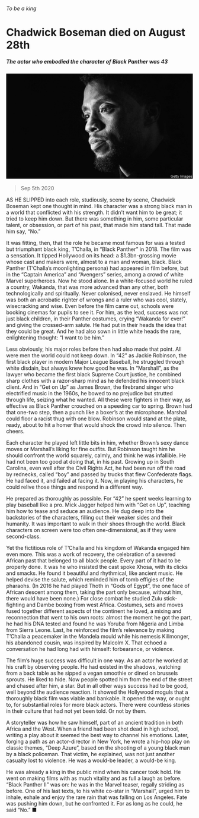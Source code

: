 ###### To be a king

# Chadwick Boseman died on August 28th 

##### The actor who embodied the character of Black Panther was 43 

![image](images/20200905_OBP002_0.jpg) 

> Sep 5th 2020 

AS HE SLIPPED into each role, studiously, scene by scene, Chadwick Boseman kept one thought in mind. His character was a strong black man in a world that conflicted with his strength. It didn’t want him to be great; it tried to keep him down. But there was something in him, some particular talent, or obsession, or part of his past, that made him stand tall. That made him say, “No.”

It was fitting, then, that the role he became most famous for was a tested but triumphant black king, T’Challa, in “Black Panther” in 2018. The film was a sensation. It tipped Hollywood on its head: a $1.3bn-grossing movie whose cast and makers were, almost to a man and woman, black. Black Panther (T’Challa’s moonlighting persona) had appeared in film before, but in the “Captain America” and “Avengers” series, among a crowd of white Marvel superheroes. Now he stood alone. In a white-focused world he ruled a country, Wakanda, that was more advanced than any other, both technologically and spiritually. Never colonised, never enslaved. He himself was both an acrobatic righter of wrongs and a ruler who was cool, stately, wisecracking and wise. Even before the film came out, schools were booking cinemas for pupils to see it. For him, as the lead, success was not just black children, in their Panther costumes, crying “Wakanda for ever!” and giving the crossed-arm salute. He had put in their heads the idea that they could be great. And he had also sown in little white heads the rare, enlightening thought: “I want to be him.”


Less obviously, his major roles before then had also made that point. All were men the world could not keep down. In “42” as Jackie Robinson, the first black player in modern Major League Baseball, he struggled through white disdain, but always knew how good he was. In “Marshall”, as the lawyer who became the first black Supreme Court justice, he combined sharp clothes with a razor-sharp mind as he defended his innocent black client. And in “Get on Up” as James Brown, the firebrand singer who electrified music in the 1960s, he bowed to no prejudice but strutted through life, seizing what he wanted. All these were fighters in their way, as effective as Black Panther crouched on a speeding car to spring. Brown had that one-two step, then a punch like a boxer’s at the microphone. Marshall could floor a racist thug with one blow. Robinson would stand at the plate, ready, about to hit a homer that would shock the crowd into silence. Then cheers.

Each character he played left little bits in him, whether Brown’s sexy dance moves or Marshall’s liking for fine outfits. But Robinson taught him he should confront the world squarely, calmly, and think he was infallible. He had not been too good at doing that, in his past. Growing up in South Carolina, even well after the Civil Rights Act, he had been run off the road by rednecks, called “boy” and passed by trucks that flew Confederate flags. He had faced it, and failed at facing it. Now, in playing his characters, he could relive those things and respond in a different way.

He prepared as thoroughly as possible. For “42” he spent weeks learning to play baseball like a pro. Mick Jagger helped him with “Get on Up”, teaching him how to tease and seduce an audience. He dug deep into the backstories of the characters, filling out their weaker sides and their humanity. It was important to walk in their shoes through the world. Black characters on screen were too often one-dimensional, as if they were second-class.

Yet the fictitious role of T’Challa and his kingdom of Wakanda engaged him even more. This was a work of recovery, the celebration of a severed African past that belonged to all black people. Every part of it had to be properly done. It was he who insisted the cast spoke Xhosa, with its clicks and smacks. He found it beautiful and rhythmical, like ancient music. He helped devise the salute, which reminded him of tomb effigies of the pharaohs. (In 2016 he had played Thoth in “Gods of Egypt”, the one face of African descent among them, taking the part only because, without him, there would have been none.) For close combat he studied Zulu stick-fighting and Dambe boxing from west Africa. Costumes, sets and moves fused together different aspects of the continent he loved, a mixing and reconnection that went to his own roots: almost the moment he got the part, he had his DNA tested and found he was Yoruba from Nigeria and Limba from Sierra Leone. Last, he reinforced the film’s relevance by making T’Challa a peacemaker in the Mandela mould while his nemesis Killmonger, his abandoned cousin, was inspired by Malcolm X. That echoed a conversation he had long had with himself: forbearance, or violence.

The film’s huge success was difficult in one way. As an actor he worked at his craft by observing people. He had existed in the shadows, watching from a back table as he sipped a vegan smoothie or dined on brussels sprouts. He liked to hide. Now people spotted him from the end of the street and chased after him, a star. But in all other ways success had to be good, well beyond the audience reaction. It showed the Hollywood moguls that a thoroughly black film was viable and bankable. It opened the way, or ought to, for substantial roles for more black actors. There were countless stories in their culture that had not yet been told. Or not by them.

A storyteller was how he saw himself, part of an ancient tradition in both Africa and the West. When a friend had been shot dead in high school, writing a play about it seemed the best way to channel his emotions. Later, forging a path as an actor-director in New York, he wrote a hip-hop play on classic themes, “Deep Azure”, based on the shooting of a young black man by a black policeman. That victim, he explained, was not just another casualty lost to violence. He was a would-be leader, a would-be king.

He was already a king in the public mind when his cancer took hold. He went on making films with as much vitality and as full a laugh as before. “Black Panther II” was on: he was in the Marvel teaser, regally striding as before. One of his last texts, to his white co-star in “Marshall”, urged him to inhale, exhale and enjoy the rare rain that was falling on Los Angeles. Fate was pushing him down, but he confronted it. For as long as he could, he said “No.” ■

